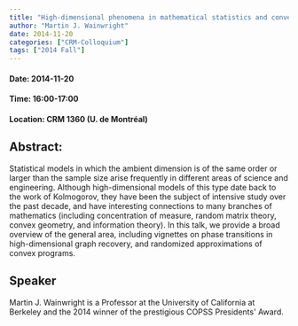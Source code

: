 ```yaml
---
title: "High-dimensional phenomena in mathematical statistics and convex analysis"
author: "Martin J. Wainwright"
date: 2014-11-20
categories: ["CRM-Colloquium"]
tags: ["2014 Fall"]
---
```


#### Date: 2014-11-20
#### Time: 16:00-17:00
#### Location: CRM 1360 (U. de Montréal)

## Abstract:

Statistical models in which the ambient dimension is of the same order or larger than the sample size arise frequently in different areas of science and engineering. Although high-dimensional models of this type date back to the work of Kolmogorov, they have been the subject of intensive study over the past decade, and have interesting connections to many branches of mathematics (including concentration of measure, random matrix theory, convex geometry, and information theory). In this talk, we provide a broad overview of the general area, including vignettes on phase transitions in high-dimensional graph recovery, and randomized approximations of convex programs.




## Speaker

Martin J. Wainwright is a Professor at the University of California at Berkeley and the 2014 winner of the prestigious COPSS Presidents' Award.

